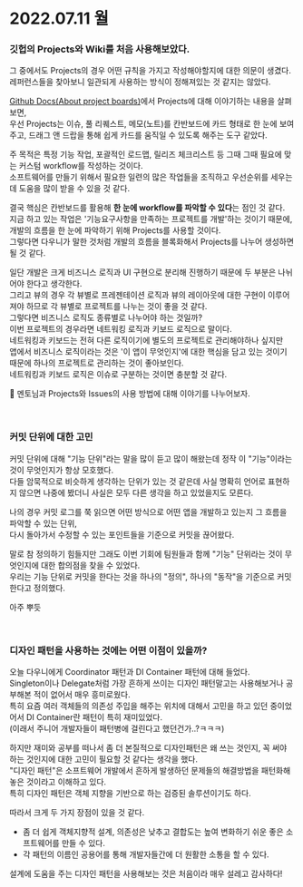 # 2022.07.11 월

### 깃헙의 Projects와 Wiki를 처음 사용해보았다.

그 중에서도 Projects의 경우 어떤 규칙을 가지고 작성해야할지에 대한 의문이 생겼다.  
레퍼런스들을 찾아보니 일관되게 사용하는 방식이 정해져있는 것 같지는 않았다.

[Github Docs(About project boards)](https://docs.github.com/en/issues/organizing-your-work-with-project-boards/managing-project-boards/about-project-boards)에서 Projects에 대해 이야기하는 내용을 살펴보면,  
우선 Projects는 이슈, 풀 리퀘스트, 메모(노트)를 칸반보드에 카드 형태로 한 눈에 보여주고, 드래그 앤 드랍을 통해 쉽게 카드를 움직일 수 있도록 해주는 도구 같았다.  

주 목적은 특정 기능 작업, 포괄적인 로드맵, 릴리즈 체크리스트 등 그때 그때 필요에 맞는 커스텀 workflow를 작성하는 것이다.  
소프트웨어를 만들기 위해서 필요한 일련의 많은 작업들을 조직하고 우선순위를 세우는 데 도움을 많이 받을 수 있을 것 같다.  

결국 핵심은 칸반보드를 활용해 **한 눈에 workflow를 파악할 수 있다**는 점인 것 같다.  
지금 하고 있는 작업은 '기능요구사항을 만족하는 프로젝트를 개발'하는 것이기 때문에,  
개발의 흐름을 한 눈에 파악하기 위해 Projects를 사용할 것이다.  
그렇다면 다우니가 말한 것처럼 개발의 흐름을 블록화해서 Projects를 나누어 생성하면 될 것 같다.

일단 개발은 크게 비즈니스 로직과 UI 구현으로 분리해 진행하기 때문에 두 부분은 나뉘어야 한다고 생각한다.  
그리고 뷰의 경우 각 뷰별로 프레젠테이션 로직과 뷰의 레이아웃에 대한 구현이 이루어져야 하므로 각 뷰별로 프로젝트를 나누는 것이 좋을 것 같다.  
그렇다면 비즈니스 로직도 종류별로 나누어야 하는 것일까?  
이번 프로젝트의 경우라면 네트워킹 로직과 키보드 로직으로 말이다.  
네트워킹과 키보드는 전혀 다른 로직이기에 별도의 프로젝트로 관리해야하나 싶지만   
앱에서 비즈니스 로직이라는 것은 '이 앱이 무엇인지'에 대한 핵심을 담고 있는 것이기 때문에 하나의 프로젝트로 관리하는 것이 좋아보인다.  
네트워킹과 키보드 로직은 이슈로 구분하는 것이면 충분할 것 같다.  

🤠 멘토님과 Projects와 Issues의 사용 방법에 대해 이야기를 나누어보자.

<br>

### 커밋 단위에 대한 고민

커밋 단위에 대해 "기능 단위"라는 말을 많이 듣고 많이 해왔는데 정작 이 "기능"이라는 것이 무엇인지가 항상 모호했다.  
다들 암묵적으로 비슷하게 생각하는 단위가 있는 것 같은데 사실 명확히 언어로 표현하지 않으면 나중에 봤더니 사실은 모두 다른 생각을 하고 있었을지도 모른다.

나의 경우 커밋 로그를 쭉 읽으면 어떤 방식으로 어떤 앱을 개발하고 있는지 그 흐름을 파악할 수 있는 단위,  
다시 돌아가서 수정할 수 있는 포인트들을 기준으로 커밋을 끊어왔다.

말로 참 정의하기 힘들지만 그래도 이번 기회에 팀원들과 함께 "기능" 단위라는 것이 무엇인지에 대한 합의점을 찾을 수 있었다.  
우리는 기능 단위로 커밋을 한다는 것을 하나의 "정의", 하나의 "동작"을 기준으로 커밋한다고 정의했다.

아주 뿌듯

<br>

### 디자인 패턴을 사용하는 것에는 어떤 이점이 있을까?

오늘 다우니에게 Coordinator 패턴과 DI Container 패턴에 대해 들었다.  
Singleton이나 Delegate처럼 가장 흔하게 쓰이는 디자인 패턴말고는 사용해보거나 공부해본 적이 없어서 매우 흥미로웠다.  
특히 요즘 여러 객체들의 의존성 주입을 해주는 위치에 대해서 고민을 하고 있던 중이었어서 DI Container란 패턴이 특히 재미있었다.  
(이래서 주니어 개발자들이 패턴병에 걸린다고 했던건가..?ㅋㅋㅋ)

하지만 재미와 공부를 떠나서 좀 더 본질적으로 디자인패턴은 왜 쓰는 것인지, 꼭 써야 하는 것인지에 대한 고민이 필요할 것 같다는 생각을 했다.  
"디자인 패턴"은 소프트웨어 개발에서 흔하게 발생하던 문제들의 해결방법을 패턴화해놓은 것이라고 이해하고 있다.  
특히 디자인 패턴은 객체 지향을 기반으로 하는 검증된 솔루션이기도 하다.

따라서 크게 두 가지 장점이 있을 것 같다.  
- 좀 더 쉽게 객체지향적 설계, 의존성은 낮추고 결합도는 높여 변화하기 쉬운 좋은 소프트웨어를 만들 수 있다.
- 각 패턴의 이름인 공용어를 통해 개발자들간에 더 원활한 소통을 할 수 있다.

설계에 도움을 주는 디자인 패턴을 사용해보는 것은 처음이라 매우 설레고 감사하다!
